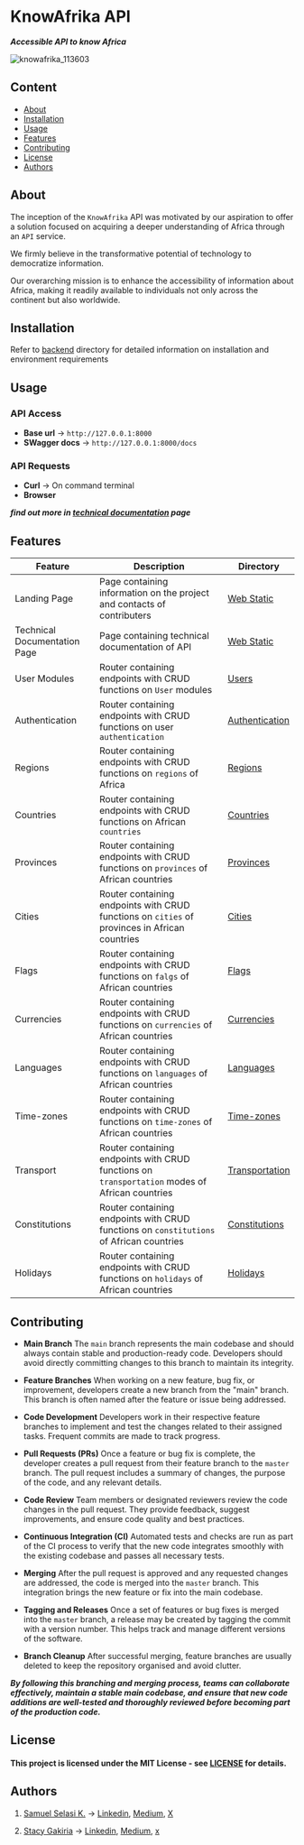 # KnowAfrika API
***Accessible API to know Africa***

![knowafrika_113603](https://github.com/samuelselasi/KnowAfrika-API/assets/85158665/c996a1d4-dea7-45e3-9068-7974aeb065e3)

## Content

* [About](#about)
* [Installation](#installation)
* [Usage](#usage)
* [Features](#features)
* [Contributing](#contributing)
* [License](#license)
* [Authors](#authors)

## About

The inception of the `KnowAfrika` API was motivated by
our aspiration to offer a solution focused on acquiring
a deeper understanding of Africa through an `API` service.

We firmly believe in the transformative potential of
technology to democratize information.

Our overarching mission is to enhance the accessibility
of information about Africa, making it readily available
to individuals not only across the continent but
also worldwide.

## Installation

Refer to [backend](./backend) directory for
detailed information on installation and environment requirements


## Usage

### API Access
* **Base url** -> `http://127.0.0.1:8000`
* **SWagger  docs** -> `http://127.0.0.1:8000/docs`

### API Requests
* **Curl** -> On command terminal
* **Browser** 

***find out more in [technical documentation](./frontend/web_static/tech_doc.html) page***

## Features

| Feature | 	Description | Directory |
| --- | --- | --- |
| Landing Page | Page containing information on the project and contacts of contributers | [Web Static](./frontend/web_static/index_html) |
| Technical Documentation Page | Page containing technical documentation of API | [Web Static](./frontend/web_static/tech_doc.html) |
| User Modules | Router containing endpoints with CRUD functions on `User` modules | [Users](./backend/app/routers/user) |
| Authentication | Router containing endpoints with CRUD functions on user `authentication` | [Authentication](./backend/app/routers/auth) |
| Regions | Router containing endpoints with CRUD functions on `regions` of Africa | [Regions](./backend/app/routers/regions) |
| Countries | Router containing endpoints with CRUD functions on African `countries` | [Countries](./backend/app/routers/countries) |
| Provinces | Router containing endpoints with CRUD functions on `provinces` of African countries | [Provinces](./backend/app/routers/provinces) |
| Cities | Router containing endpoints with CRUD functions on `cities` of provinces in African countries | [Cities](./backend/app/routers/cities) |
| Flags | Router containing endpoints with CRUD functions on `falgs` of African countries  | [Flags](./backend/app/routers/flags) |
| Currencies | Router containing endpoints with CRUD functions on `currencies` of African countries | [Currencies](./backend/app/routers/currencies) |
| Languages | Router containing endpoints with CRUD functions on `languages` of African countries | [Languages](./backend/app/routers/languages) |
| Time-zones | Router containing endpoints with CRUD functions on `time-zones` of African countries | [Time-zones](./backend/app/routers/timezones) |
| Transport | Router containing endpoints with CRUD functions on `transportation` modes of African countries | [Transportation](./backend/app/routers/transport) |
| Constitutions | Router containing endpoints with CRUD functions on `constitutions` of African countries | [Constitutions](./backend/app/routers/constitutions) |
| Holidays | Router containing endpoints with CRUD functions on `holidays` of African countries | [Holidays](./backend/app/routers/holidays) |


## Contributing
* **Main Branch**
The `main` branch represents the main
codebase and should always contain stable
and production-ready code. Developers
should avoid directly committing
changes to this branch to maintain
its integrity.

* **Feature Branches**
When working on a new feature, bug fix,
or improvement, developers create a new
branch from the "main" branch.
This branch is often named after the
feature or issue being addressed.

* **Code Development**
Developers work in their respective feature
branches to implement and test the
changes related to their assigned
tasks. Frequent commits are made to
track progress.

* **Pull Requests (PRs)**
Once a feature or bug fix is complete,
the developer creates a pull request
from their feature branch to the `master`
branch. The pull request includes a
summary of changes, the purpose of the
code, and any relevant details.

* **Code Review**
Team members or designated reviewers review
the code changes in the pull request. They
provide feedback, suggest improvements,
and ensure code quality and best practices.

* **Continuous Integration (CI)**
Automated tests and checks are run as part
of the CI process to verify that the new code
integrates smoothly with the existing
codebase and passes all necessary tests.

* **Merging**
After the pull request is approved and any
requested changes are addressed, the code
is merged into the `master` branch. This
integration brings the new feature or
fix into the main codebase.

* **Tagging and Releases**
Once a set of features or bug fixes is
merged into the `master` branch, a
release may be created by tagging the
commit with a version number. This
helps track and manage different
versions of the software.

* **Branch Cleanup**
After successful merging, feature
branches are usually deleted to keep
the repository organised and avoid
clutter.

***By following this branching and merging process,
teams can collaborate effectively, maintain a stable
main codebase, and ensure that new code additions
are well-tested and thoroughly reviewed before
becoming part of the production code.***

## License
#### This project is licensed under the MIT License - see [LICENSE](./LICENSE) for details.

## Authors

1. [Samuel Selasi K.](https://github.com/samuelselasi) -> [Linkedin](https://www.linkedin.com/in/samuel-selasi-kporvie), [Medium](https://medium.com/@onepunchcoder), [X](https://medium.com/@onepunchcoder)

2. [Stacy Gakiria](https://github.com/SKGakiria) -> [Linkedin](), [Medium](), [x]()

